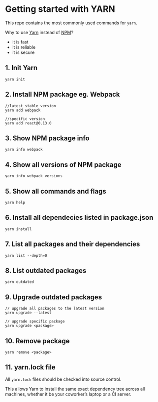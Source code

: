 # Getting started with YARN

This repo contains the most commonly used commands for <code>yarn</code>.

Why to use [Yarn](https://yarnpkg.com/en/) instead of [NPM](https://www.npmjs.com/)?

* it is fast
* it is reliable
* it is secure

## 1. Init Yarn

    yarn init

## 2. Install NPM package eg. Webpack

    //latest stable version
    yarn add webpack

    //specific version
    yarn add react@0.13.0

## 3. Show NPM package info

    yarn info webpack

## 4. Show all versions of NPM package

    yarn info webpack versions

## 5. Show all commands and flags

    yarn help

## 6. Install all dependecies listed in package.json

    yarn install

## 7. List all packages and their dependencies

    yarn list --depth=0

## 8. List outdated packages

    yarn outdated

## 9. Upgrade outdated packages

    // upgrade all packages to the latest version
    yarn upgrade --latest
    
    // upgrade specific package
    yarn upgrade <package>

## 10. Remove package

    yarn remove <package>

## 11. yarn.lock file

All <code>yarn.lock</code> files should be checked into source control.

This allows Yarn to install the same exact dependency tree across all machines, whether it be your coworker’s laptop or a CI server.